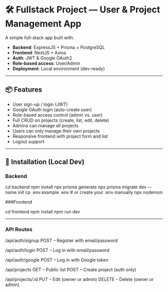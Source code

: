 # 🛠 Fullstack Project — User & Project Management App

A simple full-stack app built with:

- **Backend**: ExpressJS + Prisma + PostgreSQL
- **Frontend**: NextJS + Axios
- **Auth**: JWT & Google OAuth2
- **Role-based access**: User/Admin
- **Deployment**: Local environment (dev-ready)

---

## 📦 Features

- User sign-up / login (JWT)
- Google OAuth login (auto-create user)
- Role-based access control (admin vs. user)
- Full CRUD on projects (create, list, edit, delete)
- Admins can manage all projects
- Users can only manage their own projects
- Responsive frontend with project form and list
- Logout support

---

## 🚀 Installation (Local Dev)

### Backend


cd backend
npm install
npx prisma generate
npx prisma migrate dev --name init
cp .env.example .env  # or create your .env manually
npx nodemon

###Frontend


cd frontend
npm install
npm run dev

---

### API Routes

/api/auth/signup
POST – Register with email/password

/api/auth/login
POST – Log in with email/password

/api/auth/google
POST – Log in with Google token

/api/projects
GET – Public list
POST – Create project (auth only)

/api/projects/:id
PUT – Edit (owner or admin)
DELETE – Delete (owner or admin)

